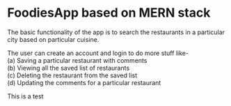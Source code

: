 # FoodiesApp based on MERN stack

The basic functionality of the app is to search the restaurants in a particular city based on particular cuisine.

The user can create an account and login to do more stuff like-<br>
(a) Saving a particular restaurant with comments<br>
(b) Viewing all the saved list of restaurants<br>
(c) Deleting the restaurant from the saved list<br>
(d) Updating the comments for a particular restaurant<br>


This is a test

